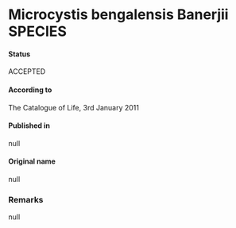 Microcystis bengalensis Banerjii SPECIES
=======

#### Status
ACCEPTED

#### According to
The Catalogue of Life, 3rd January 2011

#### Published in
null

#### Original name
null

### Remarks
null